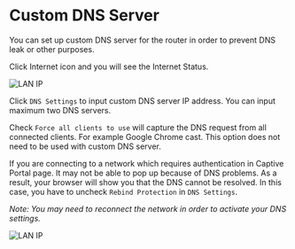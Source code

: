 # Custom DNS Server

You can set up custom DNS server for the router in order to prevent DNS leak or other purposes.

Click Internet icon and you will see the Internet Status.

![LAN IP](https://static.gl-inet.com/docs/router/en/2/setup/src/dns/interneticon.jpg)

Click `DNS Settings` to input custom DNS server IP address. You can input maximum two DNS servers.

Check `Force all clients to use` will capture the DNS request from all connected clients. For example Google Chrome cast. This option does not need to be used with custom DNS server.

If you are connecting to a network which requires authentication in Captive Portal page. It may not be able to pop up because of DNS problems. As a result, your browser will show you that the DNS cannot be resolved. In this case, you have to uncheck `Rebind Protection` in `DNS Settings`.

*Note: You may need to reconnect the network in order to activate your DNS settings.*

![LAN IP](https://static.gl-inet.com/docs/router/en/2/setup/src/dns/dns.jpg)
